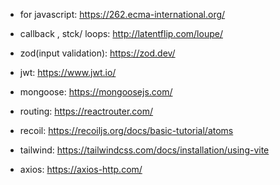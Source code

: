 -  for javascript:  https://262.ecma-international.org/

-  callback , stck/ loops: http://latentflip.com/loupe/

-  zod(input validation): https://zod.dev/ 

-  jwt: https://www.jwt.io/

-  mongoose: https://mongoosejs.com/

-  routing: https://reactrouter.com/

- recoil: https://recoiljs.org/docs/basic-tutorial/atoms

- tailwind: https://tailwindcss.com/docs/installation/using-vite

- axios: https://axios-http.com/

